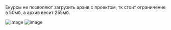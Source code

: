 Екурсы не позволяют загрузить архив с проектом, тк стоит ограничение в 50мб, а архив весит 255мб.

![image](https://github.com/SanyaWarvar/Flutter_17/assets/120565896/5da019f6-d912-40c8-a3ee-383663124aa3)
![image](https://github.com/SanyaWarvar/Flutter_17/assets/120565896/d7c5d063-b29c-405a-8fc1-360e3b7d0629)

